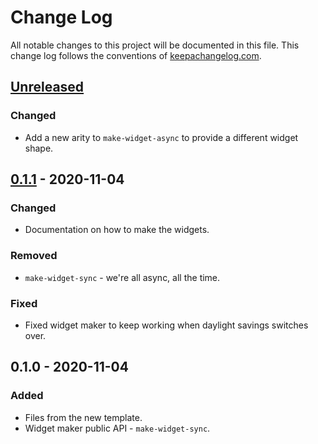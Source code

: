 # Change Log
All notable changes to this project will be documented in this file. This change log follows the conventions of [keepachangelog.com](http://keepachangelog.com/).

## [Unreleased]
### Changed
- Add a new arity to `make-widget-async` to provide a different widget shape.

## [0.1.1] - 2020-11-04
### Changed
- Documentation on how to make the widgets.

### Removed
- `make-widget-sync` - we're all async, all the time.

### Fixed
- Fixed widget maker to keep working when daylight savings switches over.

## 0.1.0 - 2020-11-04
### Added
- Files from the new template.
- Widget maker public API - `make-widget-sync`.

[Unreleased]: https://github.com/your-name/gops/compare/0.1.1...HEAD
[0.1.1]: https://github.com/your-name/gops/compare/0.1.0...0.1.1
